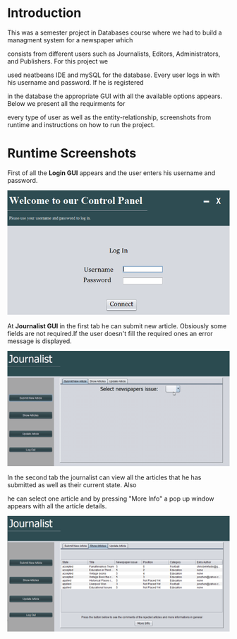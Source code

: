 # Introduction
This was a semester project in Databases course where we had to build a managment system for a newspaper which 

consists from different  users such as Journalists, Editors, Administrators, and Publishers. For this project we 

used neatbeans IDE and mySQL for the database. Every user logs in with his username and password. If he is registered 

in the database the appropriate GUI with all the available options appears. Below we present all the requirments for 

every type of user as well as the entity-relationship, screenshots from runtime and instructions on how to run the project.


# Runtime Screenshots
First of all the **Login GUI** appears and the user enters his username and password.


<p align="center">
	<img src="/Screenshots/loginGui.png">
</p>

At **Journalist GUI** in the first tab he can submit new article. Obsiously some fields are not required.If the user
doesn't fill the required ones an error message is displayed.

<p align="center">
	<img src="/Screenshots/Journalist.gif">
</p>

In the second tab the journalist can view all the articles that he has submitted as well as their current state. Also

he can select one article and by pressing "More Info" a pop up window appears with all the article details.

<p align="center">
	<img src="/Screenshots/JournalistTab2.png">
</p>




